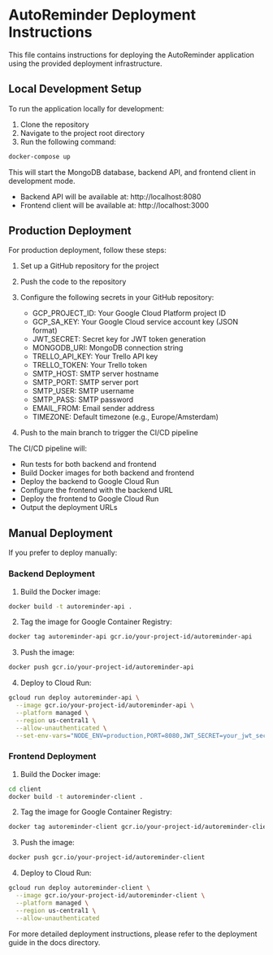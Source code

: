 # AutoReminder Deployment Instructions

This file contains instructions for deploying the AutoReminder application using the provided deployment infrastructure.

## Local Development Setup

To run the application locally for development:

1. Clone the repository
2. Navigate to the project root directory
3. Run the following command:

```bash
docker-compose up
```

This will start the MongoDB database, backend API, and frontend client in development mode.

- Backend API will be available at: http://localhost:8080
- Frontend client will be available at: http://localhost:3000

## Production Deployment

For production deployment, follow these steps:

1. Set up a GitHub repository for the project
2. Push the code to the repository
3. Configure the following secrets in your GitHub repository:
   - GCP_PROJECT_ID: Your Google Cloud Platform project ID
   - GCP_SA_KEY: Your Google Cloud service account key (JSON format)
   - JWT_SECRET: Secret key for JWT token generation
   - MONGODB_URI: MongoDB connection string
   - TRELLO_API_KEY: Your Trello API key
   - TRELLO_TOKEN: Your Trello token
   - SMTP_HOST: SMTP server hostname
   - SMTP_PORT: SMTP server port
   - SMTP_USER: SMTP username
   - SMTP_PASS: SMTP password
   - EMAIL_FROM: Email sender address
   - TIMEZONE: Default timezone (e.g., Europe/Amsterdam)

4. Push to the main branch to trigger the CI/CD pipeline

The CI/CD pipeline will:
- Run tests for both backend and frontend
- Build Docker images for both backend and frontend
- Deploy the backend to Google Cloud Run
- Configure the frontend with the backend URL
- Deploy the frontend to Google Cloud Run
- Output the deployment URLs

## Manual Deployment

If you prefer to deploy manually:

### Backend Deployment

1. Build the Docker image:
```bash
docker build -t autoreminder-api .
```

2. Tag the image for Google Container Registry:
```bash
docker tag autoreminder-api gcr.io/your-project-id/autoreminder-api
```

3. Push the image:
```bash
docker push gcr.io/your-project-id/autoreminder-api
```

4. Deploy to Cloud Run:
```bash
gcloud run deploy autoreminder-api \
  --image gcr.io/your-project-id/autoreminder-api \
  --platform managed \
  --region us-central1 \
  --allow-unauthenticated \
  --set-env-vars="NODE_ENV=production,PORT=8080,JWT_SECRET=your_jwt_secret,MONGODB_URI=your_mongodb_uri,TRELLO_API_KEY=your_trello_api_key,TRELLO_TOKEN=your_trello_token,SMTP_HOST=your_smtp_host,SMTP_PORT=your_smtp_port,SMTP_USER=your_smtp_user,SMTP_PASS=your_smtp_pass,EMAIL_FROM=your_email_from,TIMEZONE=your_timezone"
```

### Frontend Deployment

1. Build the Docker image:
```bash
cd client
docker build -t autoreminder-client .
```

2. Tag the image for Google Container Registry:
```bash
docker tag autoreminder-client gcr.io/your-project-id/autoreminder-client
```

3. Push the image:
```bash
docker push gcr.io/your-project-id/autoreminder-client
```

4. Deploy to Cloud Run:
```bash
gcloud run deploy autoreminder-client \
  --image gcr.io/your-project-id/autoreminder-client \
  --platform managed \
  --region us-central1 \
  --allow-unauthenticated
```

For more detailed deployment instructions, please refer to the deployment guide in the docs directory.
